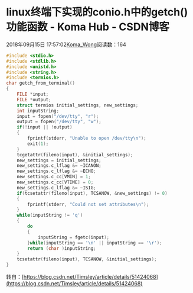 # linux终端下实现的conio.h中的getch()功能函数 - Koma Hub - CSDN博客
2018年09月15日 17:57:02[Koma_Wong](https://me.csdn.net/Rong_Toa)阅读数：164

```cpp
#include <stdio.h>
#include <stdlib.h>
#include <unistd.h>
#include <string.h>
#include <termios.h>
char getch_from_terminal()
{
	FILE *input;
    FILE *output;
    struct termios initial_settings, new_settings;
    int inputString;
    input = fopen("/dev/tty", "r");
    output = fopen("/dev/tty", "w");
    if(!input || !output)
    {
        fprintf(stderr, "Unable to open /dev/tty\n");
        exit(1);
    }
    tcgetattr(fileno(input), &initial_settings);
    new_settings = initial_settings;
    new_settings.c_lflag &= ~ICANON;
    new_settings.c_lflag &= ~ECHO;
    new_settings.c_cc[VMIN] = 1;
    new_settings.c_cc[VTIME] = 0;
    new_settings.c_lflag &= ~ISIG;
    if(tcsetattr(fileno(input), TCSANOW, &new_settings) != 0)
    {
        fprintf(stderr, "Could not set attributes\n");
    }
    while(inputString != 'q')
    {
        do
        {
            inputString = fgetc(input);
        }while(inputString == '\n' || inputString == '\r');
        return (char )inputString;
    }
    tcsetattr(fileno(input), TCSANOW, &initial_settings);
}
```
转自：[https://blog.csdn.net/Timsley/article/details/51424068](https://blog.csdn.net/Timsley/article/details/51424068)
